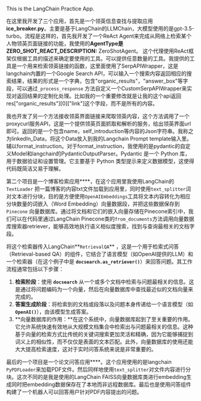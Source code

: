 This is the LangChain Practice App.

在这里我开发了三个应用，首先是一个领英信息查找与提取应用**ice_breaker.py**。主要是基于LangChain的LLMChain，大模型使用的是gpt-3.5-turbo。流程是这样的，首先我开发了一个ReAct Agent来完成从网络上检索某个人物领英页面链接的功能，我使用的**AgentType是ZERO_SHOT_REACT_DESCRIPTION:** ZeroShotAgent。 这个代理使用ReAct框架仅根据工具的描述来确定要使用的工具。可以提供任意数量的工具。我提供的工具是一个用来检索领英链接的函数，这里面使用了SerpAPIWrapper，这是langchain内置的一个Google Search API，可以输入一个搜索内容返回相应的搜索结果，结果的形式是一个字典，包含"organic_results"，"answer_box"等字段，可以通过`_process_response` 方法自定义一个CustomSerpAPIWrapper来实现对返回结果的定制化处理。比如我的一个重要修改就是让我的这个api返回res["organic_results"][0]["link"]这个字段，而不是所有的内容。

我也开发了另一个方法接收领英界面链接来爬取领英内容，这个方法调用了一个proxycurl服务API，这是一个提供领英页面抓取和解析的服务，给出领英界面url即可。返回的是一个包含name，self_introduction等内容的Json字符串。我称之为linkedIn_Data，将这个Data放入到我的Langchain Prompt template输入里。辅以format_instruction。对于format_instruction，我使用的是pydantic的自定义Model和langchain的PydanticOutputParser。Pydantic 是一个 Python 库，用于数据验证和设置管理。它主要基于 Python 类型提示来定义数据模型，这使得代码既简洁又易于理解。

第二个项目是一个博客检索应用****，在这个应用里我使用LangChain的`TextLoader` 把一篇博客的内容txt文件加载到应用里，同时使用`text_splitter`词对文本进行分块，目的是方便使用`OpenAIEmbeddings`工具将文本内容转化为相应分块数量的词嵌入（Word Embedding）向量数据段，并把这些数据保存到`Pinecone` 向量数据库。通过将文档和它们的嵌入向量存储在Pinecone索引中，我们可以在代码里通过LangChain Pinecone类的`from_documents`方法调用向量数据库搜索器retriever，能够高效地执行语义相似度搜索，找到与查询最相关的文档字段。

将这个检索器传入LangChain**`RetrievalQA`** ，这是一个用于检索式问答（Retrieval-based QA）的组件，它结合了语言模型（如OpenAI提供的LLM）和一个检索器（在这个例子中是 **`docsearch.as_retriever()`**）来回答问题。其工作流程通常包括以下步骤：
1. **检索阶段**：使用 **`docsearch`** 从一个或多个文档中检索与问题最相关的信息。这是通过将问题编码为一个向量，然后在向量数据库中查找最近似的文档向量来完成的。
2. **答案生成阶段**：将检索到的文档或段落以及问题本身传递给一个语言模型（如 **`OpenAI()`**），由该模型生成答案。
3. **向量数据库的作用：**在这个系统中，向量数据库起到了至关重要的作用。它允许系统快速有效地从大规模文档集合中检索出与问题最相关的信息。这种基于向量的检索方式比传统的关键词搜索更加灵活和精确，因为它能够捕捉到词义上的相似性，而不仅仅是表面的文本匹配。此外，向量数据库的使用还能大大提高检索速度，这对于实时问答系统来说是非常重要的。

最后的一个项目是一个论文问答应用****。这个应用使用的是langchain `PyPDFLoader`来加载PDF文件。然后同样地使用`text_splitter`对文件内容进行分块。这次不同的是我是使用的LangChain FAISS向量数据库类进行embedding生成同时把embedding数据保存在了本地而非远程数据库。最后也是使用问答组件构建了一个机器人可以回答用户针对PDF内容提出的问题。
